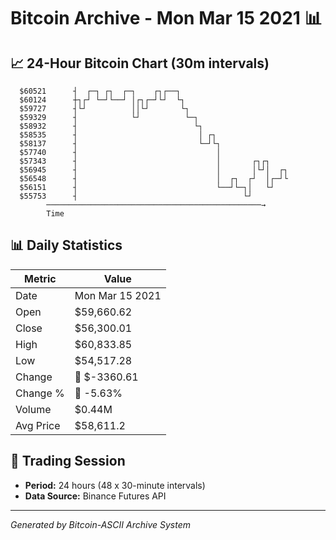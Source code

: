 # Bitcoin Archive - Mon Mar 15 2021 📊

## 📈 24-Hour Bitcoin Chart (30m intervals)

```
  $60521      ┤  ┌─┐ ┌┐  ┌─┐    ┌┐┌──┐                         
  $60124      ┼┐┌┘ └─┘└──┘ │┌┐┌─┘└┘  └┐                        
  $59727      ┤└┘          ││└┘       └┐                       
  $59329      ┤            └┘          └─┐                     
  $58932      ┤                          └┐                    
  $58535      ┤                           │ ┌┐                 
  $58137      ┤                           └─┘└┐                
  $57740      ┤                               │                
  $57343      ┤                               │       ┌┐┌┐     
  $56945      ┤                               │       │└┘│  ┌┐ 
  $56548      ┤                               │  ┌┐  ┌┘  │┌─┘└ 
  $56151      ┤                               └──┘└─┐│   └┘    
  $55753      ┤                                     └┘         
        ────────────────────────────────────────────────→
        Time
```

## 📊 Daily Statistics

| Metric | Value |
|--------|-------|
| Date | Mon Mar 15 2021 |
| Open | $59,660.62 |
| Close | $56,300.01 |
| High | $60,833.85 |
| Low | $54,517.28 |
| Change | 🔴 $-3360.61 |
| Change % | 🔴 -5.63% |
| Volume | $0.44M |
| Avg Price | $58,611.2 |

## 📅 Trading Session

- **Period:** 24 hours (48 x 30-minute intervals)
- **Data Source:** Binance Futures API

---
*Generated by Bitcoin-ASCII Archive System*
